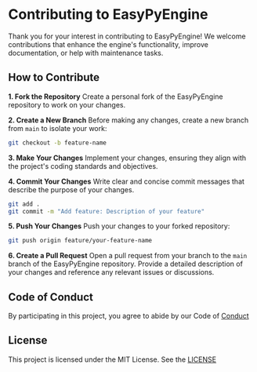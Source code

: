 # Contributing to EasyPyEngine
Thank you for your interest in contributing to EasyPyEngine! We welcome contributions that enhance the engine's functionality, improve documentation, or help with maintenance tasks.

## How to Contribute
**1. Fork the Repository**
Create a personal fork of the EasyPyEngine repository to work on your changes.

**2. Create a New Branch**
Before making any changes, create a new branch from `main` to isolate your work:
```bash
git checkout -b feature-name
```

**3. Make Your Changes**
Implement your changes, ensuring they align with the project's coding standards and objectives.

**4. Commit Your Changes**
Write clear and concise commit messages that describe the purpose of your changes.
```bash
git add .
git commit -m "Add feature: Description of your feature"
```

**5. Push Your Changes**
Push your changes to your forked repository:
```bash
git push origin feature/your-feature-name
```

**6. Create a Pull Request**
Open a pull request from your branch to the `main` branch of the EasyPyEngine repository. Provide a detailed description of your changes and reference any relevant issues or discussions.


## Code of Conduct
By participating in this project, you agree to abide by our Code of [Conduct](CODE_OF_CONDUCT.md)

## License

This project is licensed under the MIT License. See the [LICENSE](LICENSE)
